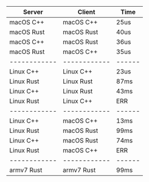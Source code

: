| Server     | Client     | Time |
|------------|------------|------|
| macOS C++  | macOS C++  | 25us |
| macOS Rust | macOS Rust | 40us |
| macOS C++  | macOS Rust | 36us |
| macOS Rust | macOS C++  | 35us |
|------------|------------|------|
| Linux C++  | Linux C++  | 23us |
| Linux Rust | Linux Rust | 87ms |
| Linux C++  | Linux Rust | 43ms |
| Linux Rust | Linux C++  | ERR  |
|------------|------------|------|
| Linux C++  | macOS C++  | 13ms |
| Linux Rust | macOS Rust | 99ms |
| Linux C++  | macOS Rust | 74ms |
| Linux Rust | macOS C++  | ERR  |
|------------|------------|------|
| armv7 Rust | armv7 Rust | 99ms |
